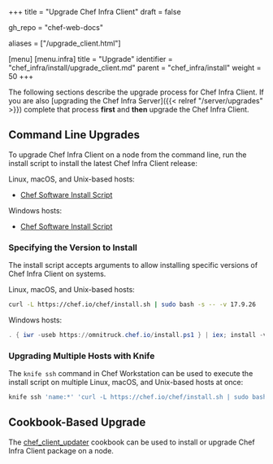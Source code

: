 +++
title = "Upgrade Chef Infra Client"
draft = false

gh_repo = "chef-web-docs"

aliases = ["/upgrade_client.html"]

[menu]
  [menu.infra]
    title = "Upgrade"
    identifier = "chef_infra/install/upgrade_client.md"
    parent = "chef_infra/install"
    weight = 50
+++

The following sections describe the upgrade process for Chef Infra Client. If you are also [upgrading the Chef Infra Server]({{< relref "/server/upgrades" >}}) complete that process **first** and **then** upgrade the Chef Infra Client.

## Command Line Upgrades

To upgrade Chef Infra Client on a node from the command line, run the install script to install the latest Chef Infra Client release:

Linux, macOS, and Unix-based hosts:

- [Chef Software Install Script](/install_omnibus/)

Windows hosts:

- [Chef Software Install Script](/install_omnibus/)

### Specifying the Version to Install

The install script accepts arguments to allow installing specific versions of Chef Infra Client on systems.

Linux, macOS, and Unix-based hosts:

```bash
curl -L https://chef.io/chef/install.sh | sudo bash -s -- -v 17.9.26
```

Windows hosts:

```powershell
. { iwr -useb https://omnitruck.chef.io/install.ps1 } | iex; install -version 17.9.26
```

### Upgrading Multiple Hosts with Knife

The `knife ssh` command in Chef Workstation can be used to execute the install script on multiple Linux, macOS, and Unix-based hosts at once:

```bash
knife ssh 'name:*' 'curl -L https://chef.io/chef/install.sh | sudo bash'
```

## Cookbook-Based Upgrade

The [chef_client_updater](https://supermarket.chef.io/cookbooks/chef_client_updater) cookbook can be used to install or upgrade Chef Infra Client package on a node.
